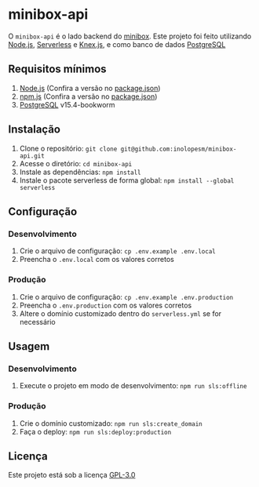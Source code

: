 # minibox-api

O `minibox-api` é o lado backend do [minibox](https://github.com/inolopesm/minibox). Este projeto foi feito utilizando [Node.js](https://nodejs.org/), [Serverless](https://www.serverless.com/) e [Knex.js](https://knexjs.org/), e como banco de dados [PostgreSQL](https://www.postgresql.org/)

## Requisitos mínimos

1. [Node.js](https://nodejs.org/) (Confira a versão no [package.json](./package.json))
2. [npm.js](https://npmjs.com/) (Confira a versão no [package.json](./package.json))
3. [PostgreSQL](https://www.postgresql.org/) v15.4-bookworm

## Instalação

1. Clone o repositório: `git clone git@github.com:inolopesm/minibox-api.git`
2. Acesse o diretório: `cd minibox-api`
3. Instale as dependências: `npm install`
3. Instale o pacote serverless de forma global: `npm install --global serverless`

## Configuração

### Desenvolvimento

1. Crie o arquivo de configuração: `cp .env.example .env.local`
2. Preencha o `.env.local` com os valores corretos

### Produção

1. Crie o arquivo de configuração: `cp .env.example .env.production`
2. Preencha o `.env.production` com os valores corretos
3. Altere o domínio customizado dentro do `serverless.yml` se for necessário

## Usagem

### Desenvolvimento

1. Execute o projeto em modo de desenvolvimento: `npm run sls:offline`

### Produção

1. Crie o domínio customizado: `npm run sls:create_domain`
2. Faça o deploy: `npm run sls:deploy:production`

## Licença

Este projeto está sob a licença [GPL-3.0](./LICENSE)
